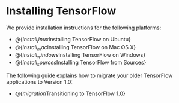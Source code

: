 # Installing TensorFlow

We provide installation instructions for the following platforms:

  * @{$install_linux$Installing TensorFlow on Ubuntu}
  * @{$install_mac$Installing TensorFlow on Mac OS X}
  * @{$install_windows$Installing TensorFlow on Windows}
  * @{$install_sources$Installing TensorFlow from Sources}

The following guide explains how to migrate your older TensorFlow
applications to Version 1.0:

  * @{$migration$Transitioning to TensorFlow 1.0}
